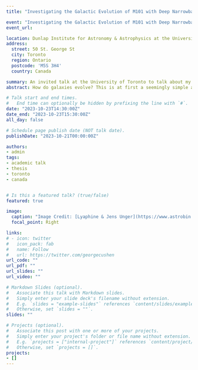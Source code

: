 ```yaml
---
title: "Investigating the Galactic Evolution of M101 with Deep Narrowband Imaging"

event: "Investigating the Galactic Evolution of M101 with Deep Narrowband Imaging"
event_url: 

location: Dunlap Institute for Astronomy & Astrophysics at the University of Toronto
address:
  street: 50 St. George St
  city: Toronto
  region: Ontario
  postcode: 'M5S 3H4'
  country: Canada

summary: An invited talk at the University of Toronto to talk about my PhD thesis work with narrowband imaging of M101.  
abstract: How do galaxies evolve? This is at first a seemingly simple and fundamental question, yet it is a question laced with intricacies. To help unravel the mystery of galaxy evolution, I present deep narrowband imaging of the nearby spiral galaxy M101 and its satellites. Although the M101 Group is a relatively poor group with only one major member, it is a dynamic group! M101 itself is thought to have interacted with its most massive satellite ~300 Myr ago. Using narrowband images targeting key emission lines (Hα, Hβ, [OIII]λλ4959,5007, and [OII]λ3727), I investigate how this interaction impacted these galaxies and their environment. I search for and find very little evidence of tidal debris in the form of outlying, intragroup HII regions, suggesting a weak or mild interaction. Turning to M101’s star-forming disk, I analyze the oxygen abundances and stellar ages of M101, finding a relatively ordered inner disk with an exponential metallicity gradient and stellar age gradient. Meanwhile, the outer disk is disordered, younger, and chemically enriched compared to theoretical predictions. I connect these features to both the tidal interaction and M101’s internal dynamics.

# Talk start and end times.
#   End time can optionally be hidden by prefixing the line with `#`.
date: "2023-10-23T14:30:00Z"
date_end: "2023-10-23T15:30:00Z"
all_day: false

# Schedule page publish date (NOT talk date).
publishDate: "2023-10-21T00:00:00Z"

authors: 
- admin
tags: 
- academic talk
- thesis
- toronto
- canada


# Is this a featured talk? (true/false)
featured: true

image:
  caption: "Image Credit: [Lyaphine & Jens Unger](https://www.astrobin.com/fa79ak/?q=M101)"
  focal_point: Right

links:
# - icon: twitter
#   icon_pack: fab
#   name: Follow
#   url: https://twitter.com/georgecushen
url_code: ""
url_pdf: ""
url_slides: ""
url_video: ""

# Markdown Slides (optional).
#   Associate this talk with Markdown slides.
#   Simply enter your slide deck's filename without extension.
#   E.g. `slides = "example-slides"` references `content/slides/example-slides.md`.
#   Otherwise, set `slides = ""`.
slides: ""

# Projects (optional).
#   Associate this post with one or more of your projects.
#   Simply enter your project's folder or file name without extension.
#   E.g. `projects = ["internal-project"]` references `content/project/deep-learning/index.md`.
#   Otherwise, set `projects = []`.
projects:
- []
---
```


<!-- {{% callout note %}}
Click on the **Slides** button above to view the built-in slides feature.
{{% /callout %}}

Slides can be added in a few ways:

- **Create** slides using Wowchemy's [*Slides*](https://wowchemy.com/docs/managing-content/#create-slides) feature and link using `slides` parameter in the front matter of the talk file
- **Upload** an existing slide deck to `static/` and link using `url_slides` parameter in the front matter of the talk file
- **Embed** your slides (e.g. Google Slides) or presentation video on this page using [shortcodes](https://wowchemy.com/docs/writing-markdown-latex/).

Further event details, including [page elements](https://wowchemy.com/docs/writing-markdown-latex/) such as image galleries, can be added to the body of this page. -->
